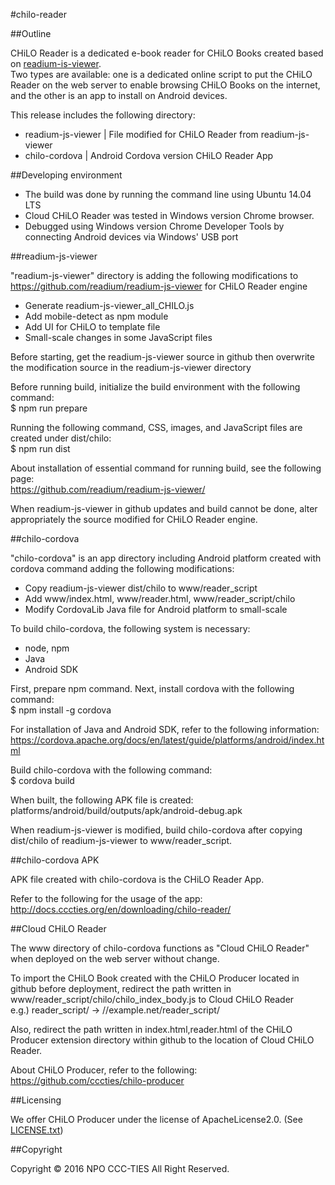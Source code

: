 #chilo-reader

##Outline

CHiLO Reader is a dedicated e-book reader for CHiLO Books created based on [readium-is-viewer](https://github.com/readium/readium-js-viewer "readium-is-viewer").   
Two types are available: one is a dedicated online script to put the CHiLO Reader on the web server to enable browsing CHiLO Books on the internet, and the other is an app to install on Android devices.

This release includes the following directory:  
* readium-js-viewer  |  File modified for CHiLO Reader from readium-js-viewer  
* chilo-cordova    |   Android Cordova version CHiLO Reader App

##Developing environment

* The build was done by running the command line using Ubuntu 14.04 LTS  
* Cloud CHiLO Reader was tested in Windows version Chrome browser.  
* Debugged using Windows version Chrome Developer Tools by connecting Android devices via Windows' USB port

##readium-js-viewer

"readium-js-viewer" directory is adding the following modifications to https://github.com/readium/readium-js-viewer for CHiLO Reader engine  
* Generate readium-js-viewer_all_CHILO.js
* Add mobile-detect as npm module
* Add UI for CHiLO to template file
* Small-scale changes in some JavaScript files

Before starting, get the readium-js-viewer source in github then overwrite the modification source in the readium-js-viewer directory

Before running build, initialize the build environment with the following command:  
 $ npm run prepare

Running the following command, CSS, images, and JavaScript files are created under dist/chilo:  
 $ npm run dist

About installation of essential command for running build, see the following page:  
https://github.com/readium/readium-js-viewer/

When readium-js-viewer in github updates and build cannot be done, alter appropriately the source modified for CHiLO Reader engine.

##chilo-cordova

"chilo-cordova" is an app directory including Android platform created with cordova command adding the following modifications:  
* Copy readium-js-viewer dist/chilo to www/reader_script
* Add www/index.html, www/reader.html, www/reader_script/chilo
* Modify CordovaLib Java file for Android platform to small-scale

To build chilo-cordova, the following system is necessary:  
* node, npm
* Java
* Android SDK

First, prepare npm command. Next, install cordova with the following command:  
 $ npm install -g cordova

For installation of Java and Android SDK, refer to the following information:  
https://cordova.apache.org/docs/en/latest/guide/platforms/android/index.html

Build chilo-cordova with the following command:  
 $ cordova build

When built, the following APK file is created:  
 platforms/android/build/outputs/apk/android-debug.apk

When readium-js-viewer is modified, build chilo-cordova after copying  dist/chilo of readium-js-viewer to www/reader_script.

##chilo-cordova APK

APK file created with chilo-cordova is the CHiLO Reader App.

Refer to the following for the usage of the app:  
http://docs.cccties.org/en/downloading/chilo-reader/

##Cloud CHiLO Reader

The www directory of chilo-cordova functions as "Cloud CHiLO Reader" when deployed on the web server without change.

To import the CHiLO Book created with the CHiLO Producer located in github before deployment, redirect the path written in www/reader_script/chilo/chilo_index_body.js to Cloud CHiLO Reader  
e.g.) reader_script/ -> //example.net/reader_script/

Also, redirect the path written in index.html,reader.html of the CHiLO Producer extension directory within github to the location of Cloud CHiLO Reader.

About CHiLO Producer, refer to the following:
https://github.com/cccties/chilo-producer

##Licensing

We offer CHiLO Producer under the license of ApacheLicense2.0. (See [LICENSE.txt](LICENSE.txt)) 

##Copyright

Copyright © 2016 NPO CCC-TIES All Right Reserved.
